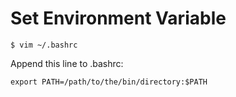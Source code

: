 # Set Environment Variable

    $ vim ~/.bashrc

Append this line to .bashrc:

    export PATH=/path/to/the/bin/directory:$PATH

